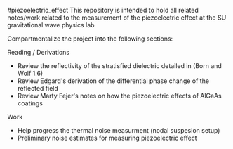 #piezoelectric_effect
This repository is intended to hold all related notes/work related to the measurement of the piezoelectric effect at the SU gravitational wave physics lab

Compartmentalize the project into the following sections: 

Reading / Derivations
* Review the reflectivity of the stratisfied dielectric detailed in (Born and Wolf 1.6)
* Review Edgard's derivation of the differential phase change of the reflected field 
* Review Marty Fejer's notes on how the piezoelectric effects of AlGaAs coatings

Work
* Help progress the thermal noise measurment (nodal suspesion setup)
* Preliminary noise estimates for measuring piezoelectric effect


